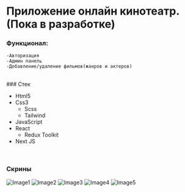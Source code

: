 # Приложение онлайн кинотеатр. (Пока в разработке)

### Функционал:

    -Авторизация
    -Админ панель
    -Добавление/удаление фильмов(жанров и актеров)

<br/>
### Стек

<br />

- Html5
- Css3
  - Scss
  - Tailwind
- JavaScript
- React
  - Redux Toolkit
- Next JS

<br />

### Скрины

![Image1](https://github.com/ildarmjs/online-cinema-front/raw/main/screenshot/admin-panel.jpg)
![Image2](https://github.com/ildarmjs/online-cinema-front/raw/main/screenshot/auth-page.jpg)
![Image3](https://github.com/ildarmjs/online-cinema-front/raw/main/screenshot/home-page.jpg)
![Image4](https://github.com/ildarmjs/online-cinema-front/raw/main/screenshot/is-auth.jpg)
![Image5](https://github.com/ildarmjs/online-cinema-front/raw/main/screenshot/no-auth-page.jpg)
